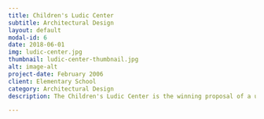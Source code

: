 ```yaml
---
title: Children's Ludic Center
subtitle: Architectural Design
layout: default
modal-id: 6
date: 2018-06-01
img: ludic-center.jpg
thumbnail: ludic-center-thumbnail.jpg
alt: image-alt
project-date: February 2006
client: Elementary School
category: Architectural Design
description: The Children's Ludic Center is the winning proposal of a university competition held by the Universidad La Gran Colombia to measure the faculty's overall design level. The challenge was to design a building where a small school in the nearby town of Circasia, Quindio Colombia could educate its smaller students through active playtime or “Ludic” activities. The volume itself was conceived as a pure form in order to inspire stability and provide a recognizable shape for children. Due to lot size and shape, the rectangular shaped building was oriented North-South, which means most of the façade’s surface was directly exposed to direct sunlight. In order to mitigate direct sunlight from the hot west, a “wood screen” provides shade without compromising visibility but rather enticing exploration. The resulting space is the stairway to the second floor. The East facade welcomes the warm morning sun with its big windows and views, which also would lead to a reduction in energy consumption caused by the use of artificial lighting.

---
```

